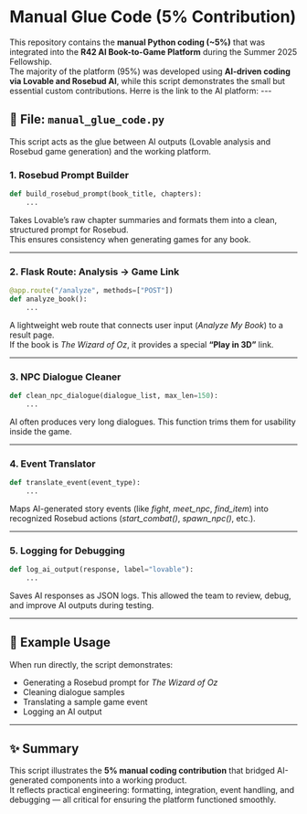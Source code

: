 # Manual Glue Code (5% Contribution)

This repository contains the **manual Python coding (~5%)** that was integrated into the **R42 AI Book-to-Game Platform** during the Summer 2025 Fellowship.  
The majority of the platform (95%) was developed using **AI-driven coding via Lovable and Rosebud AI**, while this script demonstrates the small but essential custom contributions.
Herre is the link to the AI platform: [
](https://preview--book-to-game-verse-65.lovable.app/)---

## 📂 File: `manual_glue_code.py`

This script acts as the glue between AI outputs (Lovable analysis and Rosebud game generation) and the working platform.

### 1. Rosebud Prompt Builder
```python
def build_rosebud_prompt(book_title, chapters):
    ...
```
Takes Lovable’s raw chapter summaries and formats them into a clean, structured prompt for Rosebud.  
This ensures consistency when generating games for any book.

---

### 2. Flask Route: Analysis → Game Link
```python
@app.route("/analyze", methods=["POST"])
def analyze_book():
    ...
```
A lightweight web route that connects user input (*Analyze My Book*) to a result page.  
If the book is *The Wizard of Oz*, it provides a special **“Play in 3D”** link.

---

### 3. NPC Dialogue Cleaner
```python
def clean_npc_dialogue(dialogue_list, max_len=150):
    ...
```
AI often produces very long dialogues. This function trims them for usability inside the game.

---

### 4. Event Translator
```python
def translate_event(event_type):
    ...
```
Maps AI-generated story events (like *fight*, *meet_npc*, *find_item*) into recognized Rosebud actions (*start_combat()*, *spawn_npc()*, etc.).

---

### 5. Logging for Debugging
```python
def log_ai_output(response, label="lovable"):
    ...
```
Saves AI responses as JSON logs. This allowed the team to review, debug, and improve AI outputs during testing.

---

## 🧩 Example Usage
When run directly, the script demonstrates:
- Generating a Rosebud prompt for *The Wizard of Oz*
- Cleaning dialogue samples
- Translating a sample game event
- Logging an AI output

---

## ✨ Summary
This script illustrates the **5% manual coding contribution** that bridged AI-generated components into a working product.  
It reflects practical engineering: formatting, integration, event handling, and debugging — all critical for ensuring the platform functioned smoothly.
